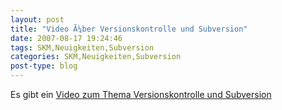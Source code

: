 ```yaml
---
layout: post
title: "Video Ã¼ber Versionskontrolle und Subversion"
date: 2007-08-17 19:24:46
tags: SKM,Neuigkeiten,Subversion
categories: SKM,Neuigkeiten,Subversion
post-type: blog
---
```

Es gibt ein <a href="http://showmedo.com/videos/series?name=bfNi2X3Xg">Video zum Thema Versionskontrolle und Subversion</a>